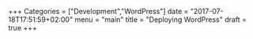 +++
Categories = ["Development","WordPress"]
date = "2017-07-18T17:51:59+02:00"
menu = "main"
title = "Deploying WordPress"
draft = true
+++



